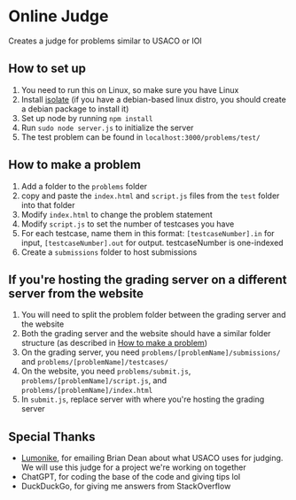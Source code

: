# Online Judge
Creates a judge for problems similar to USACO or IOI
## How to set up
1. You need to run this on Linux, so make sure you have Linux
1. Install [isolate](https://github.com/ioi/isolate) (if you have a debian-based linux distro, you should create a debian package to install it)
2. Set up node by running `npm install`
3. Run `sudo node server.js` to initialize the server
4. The test problem can be found in `localhost:3000/problems/test/`
## How to make a problem
1. Add a folder to the `problems` folder
2. copy and paste the `index.html` and `script.js` files from the `test` folder into that folder
3. Modify `index.html` to change the problem statement
4. Modify `script.js` to set the number of testcases you have
5. For each testcase, name them in this format: `[testcaseNumber].in` for input, `[testcaseNumber].out` for output. testcaseNumber is one-indexed
6. Create a `submissions` folder to host submissions
## If you're hosting the grading server on a different server from the website
1. You will need to split the problem folder between the grading server and the website
2. Both the grading server and the website should have a similar folder structure (as described in [How to make a problem](#how-to-make-a-problem))
3. On the grading server, you need `problems/[problemName]/submissions/` and `problems/[problemName]/testcases/`
4. On the website, you need `problems/submit.js`, `problems/[problemName]/script.js`, and `problems/[problemName]/index.html`
5. In `submit.js`, replace server with where you're hosting the grading server
## Special Thanks
- [Lumonike](https://github.com/lumonike), for emailing Brian Dean about what USACO uses for judging. We will use this judge for a project we're working on together
- ChatGPT, for coding the base of the code and giving tips lol
- DuckDuckGo, for giving me answers from StackOverflow
